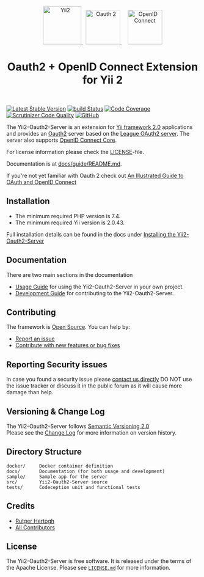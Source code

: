 <p align="center">
    <a href="https://github.com/yiisoft" target="_blank">
        <img src="https://avatars0.githubusercontent.com/u/993323" height="100px" alt="Yii2">
    </a>
    &nbsp;
    <a href="https://oauth.net/2/" target="_blank">
        <img src="https://oauth.net/images/oauth-2-sm.png" height="90px" alt="Oauth 2">
    </a>
    &nbsp;&nbsp;&nbsp;
    <a href="https://openid.net/" target="_blank">
        <img src="https://openid.net/images/logo/openid-icon-250x250.png" height="90px" alt="OpenID Connect">
    </a>
    <h1 align="center">Oauth2 + OpenID Connect Extension for Yii 2</h1>
    <br>
</p>

[![Latest Stable Version](https://img.shields.io/packagist/v/rhertogh/yii2-oauth2-server.svg)](https://packagist.org/packages/rhertogh/yii2-oauth2-server)
[![build Status](https://github.com/rhertogh/yii2-oauth2-server/actions/workflows/build.yml/badge.svg)](https://github.com/rhertogh/yii2-oauth2-server/actions/workflows/build.yml)
[![Code Coverage](https://scrutinizer-ci.com/g/rhertogh/yii2-oauth2-server/badges/coverage.png?b=master)](https://scrutinizer-ci.com/g/rhertogh/yii2-oauth2-server/?branch=master)
[![Scrutinizer Code Quality](https://scrutinizer-ci.com/g/rhertogh/yii2-oauth2-server/badges/quality-score.png?b=master)](https://scrutinizer-ci.com/g/rhertogh/yii2-oauth2-server/?branch=master)
[![GitHub](https://img.shields.io/github/license/rhertogh/yii2-oauth2-server)](https://github.com/rhertogh/yii2-oauth2-server/blob/master/LICENSE.md)

The Yii2-Oauth2-Server is an extension for [Yii framework 2.0](http://www.yiiframework.com) applications and provides 
an [Oauth2](https://oauth.net/2/) server based on the [League OAuth2 server](https://github.com/thephpleague/oauth2-server).
The server also supports [OpenID Connect Core](https://openid.net/specs/openid-connect-core-1_0.html).

For license information please check the [LICENSE](LICENSE.md)-file.

Documentation is at [docs/guide/README.md](docs/guide/README.md).

If you're not yet familiar with Oauth 2 check out [An Illustrated Guide to OAuth and OpenID Connect](
https://developer.okta.com/blog/2019/10/21/illustrated-guide-to-oauth-and-oidc)

Installation
------------
* The minimum required PHP version is 7.4.
* The minimum required Yii version is 2.0.43.

Full installation details can be found in the docs under [Installing the Yii2-Oauth2-Server](docs/guide/start-installation.md)


Documentation
-------------
There are two main sections in the documentation
* [Usage Guide](docs/guide/README.md) for using the Yii2-Oauth2-Server in your own project.
* [Development Guide](docs/internals/README.md) for contributing to the Yii2-Oauth2-Server.


Contributing
------------
The framework is [Open Source](LICENSE.md). You can help by:

- [Report an issue](docs/internals/report-an-issue.md)
- [Contribute with new features or bug fixes](docs/internals/pull-request-qa.md)


Reporting Security issues
-------------------------
In case you found a security issue please [contact us directly](
https://docs.google.com/forms/d/e/1FAIpQLSfiJD1loIfsPtdLi6e0d7cyqtElXOrX_mdVAF6cTJJRDy1JOA/viewform)
DO NOT use the issue tracker or discuss it in the public forum as it will cause more damage than help.


Versioning & Change Log
-----------------------
The Yii2-Oauth2-Server follows [Semantic Versioning 2.0](https://semver.org/spec/v2.0.0.html)  
Please see the [Change Log](CHANGELOG.md) for more information on version history.


Directory Structure
-------------------
```
docker/     Docker container definition
docs/       Documentation (for both usage and development)
sample/     Sample app for the server
src/        Yii2-Oauth2-Server source
tests/      Codeception unit and functional tests
```


Credits
-------
- [Rutger Hertogh](https://github.com/rhertogh)
- [All Contributors](https://github.com/rhertogh/yii2-oauth2-server/graphs/contributors)


License
-------
The Yii2-Oauth2-Server is free software. It is released under the terms of the Apache License.
Please see [`LICENSE.md`](LICENSE.md) for more information.
